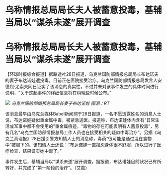 # 乌称情报总局局长夫人被蓄意投毒，基辅当局以“谋杀未遂”展开调查

# 乌称情报总局局长夫人被蓄意投毒，基辅当局以“谋杀未遂”展开调查

【环球时报综合报道】据路透社28日报道，乌克兰国防部情报总局局长布达诺夫的妻子布达诺娃遭投毒，目前正在医院接受治疗。乌克兰国防部情报总局发言人安德烈·尤索夫同日证实了该消息的真实性，不过并未对该事件发生的具体时间进行说明，“关于这起事件的详细信息将在稍晚些时候公布。”

![](https://inews.gtimg.com/om_bt/O4ngQB3a8vYnfhWe2v_oWJnD9boxcnJKgXCNUyjr0x4BcAA/1000)
_乌克兰国防部情报总局局长妻子布达诺娃 图源：RT_

该消息最早由乌克兰媒体Babel新闻网于28日报道，一名不愿透露姓名的消息人士说，布达诺娃疑似重金属中毒，被紧急送医。报道称，布达诺娃体内含有“日常生活或军事中都不会使用的”重金属痕迹，“毒物的存在可能表明有人蓄意投毒”，另有几名“乌克兰国防部情报总局工作人员也在接受相关的疑似中毒治疗”。另据《乌克兰真理报》28日援引警方知情人士的消息称，毒药“很可能是通过混在食物中”被服下的。该知情人士还说：“布达诺娃一直报怨身体很不舒服，所以进行了医疗检查，结果证实她中毒了。”

事件发生后，基辅当局以“谋杀未遂”展开调查。据报道，布达诺娃目前状况已有所转好，并完成了“第一阶段的治疗”。（艾嘉）

